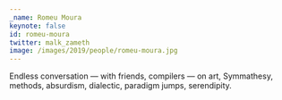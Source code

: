 ```yaml
---
_name: Romeu Moura
keynote: false
id: romeu-moura
twitter: malk_zameth
image: /images/2019/people/romeu-moura.jpg
---
```

Endless conversation — with friends, compilers — on art, Symmathesy, methods, absurdism, dialectic, paradigm jumps, serendipity.

